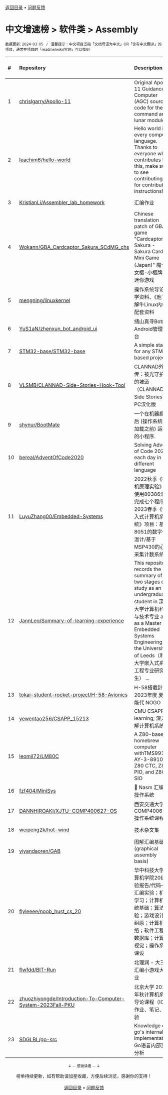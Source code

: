 <a href="https://gitee.com/GrowingGit/GitHub-Chinese-Top-Charts#github中文排行榜">返回目录</a> • <a href="/content/docs/feedback.md">问题反馈</a>

# 中文增速榜 > 软件类 > Assembly
<sub>数据更新: 2024-03-05&nbsp;&nbsp;&nbsp;/&nbsp;&nbsp;&nbsp;温馨提示：中文项目泛指「文档母语为中文」OR「含有中文翻译」的项目，通常在项目的「readme/wiki/官网」可以找到</sub>

|#|Repository|Description|Stars|Average daily growth|Updated|
|:-|:-|:-|:-|:-|:-|
|1|[chrislgarry/Apollo-11](https://github.com/chrislgarry/Apollo-11)|Original Apollo 11 Guidance Computer (AGC) source code for the command and lunar modules.|56161|15|2023-12-29|
|2|[leachim6/hello-world](https://github.com/leachim6/hello-world)|Hello world in every computer language.  Thanks to everyone who contributes to this, make sure to see contributing.md for contribution instructions!|10507|2|2024-02-27|
|3|[KristianLi/Assembler_lab_homework](https://github.com/KristianLi/Assembler_lab_homework)|汇编作业|2|0|2023-12-21|
|4|[Wokann/GBA_Cardcaptor_Sakura_SCdMG_chs](https://github.com/Wokann/GBA_Cardcaptor_Sakura_SCdMG_chs)|Chinese translation patch of GBA game "Cardcaptor Sakura - Sakura Card de Mini Game (Japan)" 魔卡少女樱-小樱牌的迷你游戏|4|0|2023-11-07|
|5|[mengning/linuxkernel](https://github.com/mengning/linuxkernel)|操作系统导论教学资料、《庖丁解牛Linux内核》配套资料|253|0|2024-01-11|
|6|[YuS1aN/zhenxun_bot_android_ui](https://github.com/YuS1aN/zhenxun_bot_android_ui)|绪山真寻Bot的Android管理后台|4|0|2024-03-04|
|7|[STM32-base/STM32-base](https://github.com/STM32-base/STM32-base)|A simple start for any STM32 based project.|324|0|2024-01-18|
|8|[VLSMB/CLANNAD-Side-Stories-Hook-Tool](https://github.com/VLSMB/CLANNAD-Side-Stories-Hook-Tool)|CLANNAD外传：被光守护着的坡道（CLANNAD Side Stories） PC汉化版|10|0|2023-11-10|
|9|[shynur/BootMate](https://github.com/shynur/BootMate)|一个在机器启动后 (操作系统被加载之前) 运行的小程序.|3|0|2023-10-08|
|10|[bereal/AdventOfCode2020](https://github.com/bereal/AdventOfCode2020)|Solving Advent of Code 2020, each day in a different language|24|0|2023-12-09|
|11|[LuyuZhang00/Embedded-Systems](https://github.com/LuyuZhang00/Embedded-Systems)|2022秋季《微机原理实验》：使用80386汇编完成七个程序。2023春季《嵌入式计算机系统》项目：基于8051的数字体温计/基于MSP430的心电采集计数系统|2|0|2023-11-01|
|12|[JannLeo/Summary-of-learning-experience](https://github.com/JannLeo/Summary-of-learning-experience)|This repository records the summary of my two stages of study as an undergraduate student in 深圳大学计算机科学与技术专业 and as a Master in Embedded Systems Engineering at the University of Leeds（利兹大学嵌入式系统工程专业研究生） ...|3|0|2024-03-04|
|13|[tokai-student-rocket-project/H-58-Avionics](https://github.com/tokai-student-rocket-project/H-58-Avionics)|H-58搭載計器   2023年度 夏季 能代 NOGO|3|0|2023-11-13|
|14|[yewentao256/CSAPP_15213](https://github.com/yewentao256/CSAPP_15213)|CMU CSAPP learning; 深入理解计算机系统|7|0|2024-01-14|
|15|[leomil72/LM80C](https://github.com/leomil72/LM80C)|A Z80-based homebrew computer withTMS9918, AY-3-8910, Z80 CTC, Z80 PIO, and Z80 SIO|92|0|2024-01-13|
|16|[fzf404/MiniSys](https://github.com/fzf404/MiniSys)|💾 Nasm 汇编写操作系统|10|0|2023-09-12|
|17|[DANNHIROAKI/XJTU-COMP400627-OS](https://github.com/DANNHIROAKI/XJTU-COMP400627-OS)|西安交通大学COMP400627操作系统课程|4|0|2024-02-01|
|18|[weipeng2k/hot-wind](https://github.com/weipeng2k/hot-wind)|技术杂文集|32|0|2024-02-26|
|19|[yiyandaoren/GAB](https://github.com/yiyandaoren/GAB)|图解汇编基础 (graphical assembly basis)|8|0|2024-01-21|
|20|[flyleeee/noob_hust_cs_20](https://github.com/flyleeee/noob_hust_cs_20)|华中科技大学计算机学院20级实验报告/代码——汇编实验；机器学习；计算机系统基础；算法实验；游戏设计；组原；计算机网络；软件工程；数据库；计算机视觉；操作系统课设|12|0|2023-12-16|
|21|[flwfdd/BIT-Run](https://github.com/flwfdd/BIT-Run)|北理润 - 大三上汇编小游戏大作业|3|0|2023-12-22|
|22|[zhuozhiyongde/Introduction-To-Computer-System-2023Fall-PKU](https://github.com/zhuozhiyongde/Introduction-To-Computer-System-2023Fall-PKU)|北京大学 2023 年秋计算机系统导论课程（ICS）作业、笔记、经验|24|0|2024-02-13|
|23|[SDGLBL/go-src](https://github.com/SDGLBL/go-src)|Knowledge of go's internal implementation Go语言内部实现分析|7|0|2023-10-12|

<div align="center">
    <p><sub>↓ -- 感谢读者 -- ↓</sub></p>
    榜单持续更新，如有帮助请加星收藏，方便后续浏览，感谢你的支持！
</div>

<br/>

<div align="center"><a href="https://gitee.com/GrowingGit/GitHub-Chinese-Top-Charts#github中文排行榜">返回目录</a> • <a href="/content/docs/feedback.md">问题反馈</a></div>
